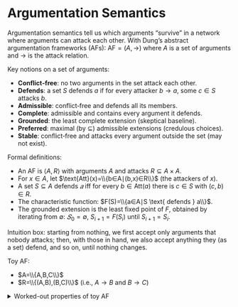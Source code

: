 # Argumentation Semantics

Argumentation semantics tell us which arguments “survive” in a network where arguments can attack each other.
With Dung’s abstract argumentation frameworks (AFs):
$\text{AF} = (A, →)$ where $A$ is a set of arguments and $→$ is the attack relation.

Key notions on a set of arguments:
- **Conflict‑free**: no two arguments in the set attack each other.
- **Defends**: a set $S$ defends $a$ if for every attacker $b → a$, some $c ∈ S$ attacks $b$.
- **Admissible**: conflict‑free and defends all its members.
- **Complete**: admissible and contains every argument it defends.
- **Grounded**: the least complete extension (skeptical baseline).
- **Preferred**: maximal (by $⊆$) admissible extensions (credulous choices).
- **Stable**: conflict‑free and attacks every argument outside the set (may not exist).

Formal definitions:
- An AF is $⟨A,R⟩$ with arguments $A$ and attacks $R⊆A×A$.
- For $x∈A$, let $\text{Att}(x)=\\{b∈A∣(b,x)∈R\\}$ (the attackers of $x$).
- A set $S⊆A$ defends $𝑎$ iff for every $b∈\text{Att}(a)$ there is $c∈S$ with $(c,b)∈R$.
- The characteristic function: $F(S)=\\{a∈A∣S \text{ defends } a\\}$.
- The grounded extension is the least fixed point of $F$, obtained by iterating from $∅$: $𝑆_0 = ∅$, $S_{i+1} = F(S_i)$ until $S_{i+1} = S_i$.

Intuition box: starting from nothing, we first accept only arguments that nobody attacks; then, with those in hand, we also accept anything they (as a set) defend, and so on, until nothing changes.

Toy AF:
- $A=\\{A,B,C\\}$
- $R=\\{(A,B),(B,C)\\}$ (i.e., $A→B$ and $B→C$)

<details>
  <summary>Worked-out properties of toy AF</summary>

- $F(∅) = {A}$.<br/>
- $F(\\{A\\}) = \\{A, C\\}$.<br/>
- $F(\\{A,C\\}) = \\{A,C\\}$.<br/>
- **Conflict‑free**: $∅,\\{A\\},\\{B\\},\\{C\\},\\{A,C\\}$.<br/>
- **Admissible**: $∅,\\{A\\},\\{A,C\\}$.<br/>
- **Complete**: $\\{A,C\\}$.<br/>
- **Grounded**: $\\{A,C\\}$.<br/>
- **Preferred**: $\\{A,C\\}$.<br/>
- **Stable**: $A∖S=\\{B\\}$, and $A∈S$ attacks $B$, so $S=\\{A,C\\}$ is stable.<br/>
</details>
